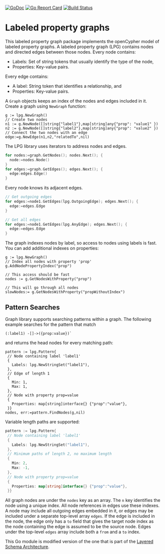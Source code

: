[![GoDoc](https://godoc.org/github.com/cloudprivacylabs/lpg?status.svg)](https://godoc.org/github.com/cloudprivacylabs/lpg/v2)
[![Go Report Card](https://goreportcard.com/badge/github.com/cloudprivacylabs/lpg)](https://goreportcard.com/report/github.com/cloudprivacylabs/lpg/v2)
[![Build Status](https://github.com/cloudprivacylabs/lpg/actions/workflows/CI.yml/badge.svg?branch=main)](https://github.com/cloudprivacylabs/lpg/actions/workflows/CI.yml)
# Labeled property graphs

This labeled property graph package implements the openCypher model of
labeled property graphs. A labeled property graph (LPG) contains nodes
and directed edges between those nodes. Every node contains:

  * Labels: Set of string tokens that usually identify the type of the
    node,
  * Properties: Key-value pairs.
  
Every edge contains:
  * A label: String token that identifies a relationship, and
  * Properties: Key-value pairs.

A `Graph` objects keeps an index of the nodes and edges included in
it. Create a graph using `NewGraph` function:

```
g := lpg.NewGraph()
// Create two nodes
n1 := g.NewNode([]string{"label1"},map[string]any{"prop": "value1" })
n2 := g.NewNode([]string{"label2"},map[string]any{"prop": "value2" })
// Connect the two nodes with an edge
edge:=g.NewEdge(n1,n2,"relatedTo",nil)
```

The LPG library uses iterators to address nodes and edges.

``` go
for nodes:=graph.GetNodes(); nodes.Next(); {
  node:=nodes.Node()
}
for edges:=graph.GetEdges(); edges.Next(); {
  edge:edges.Edge()
}
```

Every node knows its adjacent edges. 

```go
// Get outgoing edges
for edges:=node1.GetEdges(lpg.OutgoingEdge); edges.Next(); {
  edge:=edges.Edge
}

// Get all edges
for edges:=node1.GetEdges(lpg.AnyEdge); edges.Next(); {
  edge:=edges.Edge
}
```

The graph indexes nodes by label, so access to nodes using labels is
fast. You can add additional indexes on properties:

```
g := lpg.NewGraph()
// Index all nodes with property 'prop'
g.AddNodePropertyIndex("prop")

// This access should be fast
nodes := g.GetNodesWithProperty("prop")

// This will go through all nodes
slowNodes:= g.GetNodesWithProperty("propWithoutIndex")
```

## Pattern Searches

Graph library supports searching patterns within a graph. The
following example searches for the pattern that match

```
(:label1) -[]->({prop:value})`
```

and returns the head nodes for every matching path:

```
pattern := lpg.Pattern{ 
 // Node containing label 'label1'
 {
   Labels: lpg.NewStringSet("label1"),
 },
 // Edge of length 1
 {
   Min: 1, 
   Max: 1,
 },
 // Node with property prop=value
 {
   Properties: map[string]interface{} {"prop":"value"},
 }}
nodes, err:=pattern.FindNodes(g,nil)
```

Variable length paths are supported:

``` go
pattern := lpg.Pattern{ 
 // Node containing label 'label1'
 {
   Labels: lpg.NewStringSet("label1"),
 },
 // Minimum paths of length 2, no maximum length
 {
   Min: 2, 
   Max: -1,
 },
 // Node with property prop=value
 {
   Properties: map[string]interface{} {"prop":"value"},
 }}


```

All graph nodes are under the `nodes` key as an array. The `n` key
identifies the node using a unique index. All node references in edges
use these indexes. A node may include all outgoing edges embedded in
it, or edges may be included under a separate top-level array
`edges`. If the edge is included in the node, the edge only has a `to`
field that gives the target node index as the node containing the edge
is assumed to be the source node. Edges under the top-level `edges`
array include both a `from` and a `to` index.


This Go module is modified version of the one that is part of the [Layered Schema
Architecture](https://layeredschemas.org).


